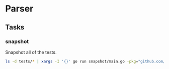 # Parser

## Tasks

### snapshot

Snapshot all of the tests.

```sh
ls -d tests/* | xargs -I '{}' go run snapshot/main.go -pkg="github.com/SowjanyaKotha/rest/getcomments/parser/{}" -op="./{}/snapshot.json"
```

